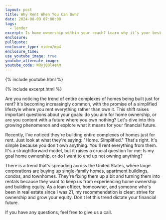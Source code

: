 ```yaml
---
layout: post
title: Why Rent When You Can Own?
date: 2024-08-09 07:00:00
tags:
  - lender
excerpt: Is home ownership within your reach? Learn why it’s your best choice today.
enclosure:
pullquote:
enclosure_type: video/mp4
enclosure_time:
use_youtube_image: true
youtube_alternate_image:
youtube_code: WRyj8Ol4eKM
---
```

{% include youtube.html %}

{% include excerpt.html %}

Are you noticing the trend of entire complexes of homes being built just for rent? It's becoming increasingly common, with the promise of a simplified lifestyle where you rent everything rather than own it. This shift raises important questions about your goals: do you aim for home ownership, or are you content with a future where you own nothing? Let's dive into this growing phenomenon and explore what it means for your financial future.

Recently, I've noticed they're building entire complexes of homes just for rent. Just look at what they're saying: "Home. Simplified." That's right. It's simple because you don't own anything. You'll rent everything from them. It's a straightforward model, but it raises a crucial question for me: Is my goal home ownership, or do I want to end up not owning anything?

There is a trend that's spreading across the United States, where large corporations are buying up single-family homes, apartment buildings, condos, and townhomes. They're fixing them up a bit and turning them into rentals because they want to keep us from experiencing home ownership and building equity. As a loan officer, homeowner, and someone who's been in real estate since I was 21, my recommendation is clear: strive for ownership and grow your equity. Don't let this trend dictate your financial future.

If you have any questions, feel free to give us a call.